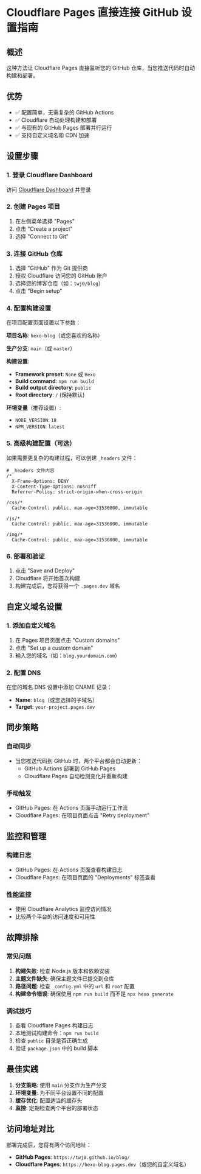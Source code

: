 # Cloudflare Pages 直接连接 GitHub 设置指南

## 概述
这种方法让 Cloudflare Pages 直接监听您的 GitHub 仓库，当您推送代码时自动构建和部署。

## 优势
- ✅ 配置简单，无需复杂的 GitHub Actions
- ✅ Cloudflare 自动处理构建和部署
- ✅ 与现有的 GitHub Pages 部署并行运行
- ✅ 支持自定义域名和 CDN 加速

## 设置步骤

### 1. 登录 Cloudflare Dashboard
访问 [Cloudflare Dashboard](https://dash.cloudflare.com/) 并登录

### 2. 创建 Pages 项目
1. 在左侧菜单选择 "Pages"
2. 点击 "Create a project"
3. 选择 "Connect to Git"

### 3. 连接 GitHub 仓库
1. 选择 "GitHub" 作为 Git 提供商
2. 授权 Cloudflare 访问您的 GitHub 账户
3. 选择您的博客仓库（如：`twj0/blog`）
4. 点击 "Begin setup"

### 4. 配置构建设置
在项目配置页面设置以下参数：

**项目名称**: `hexo-blog`（或您喜欢的名称）

**生产分支**: `main`（或 `master`）

**构建设置**:
- **Framework preset**: `None` 或 `Hexo`
- **Build command**: `npm run build`
- **Build output directory**: `public`
- **Root directory**: `/` (保持默认)

**环境变量**（推荐设置）:
- `NODE_VERSION`: `18`
- `NPM_VERSION`: `latest`

### 5. 高级构建配置（可选）

如果需要更复杂的构建过程，可以创建 `_headers` 文件：

```
# _headers 文件内容
/*
  X-Frame-Options: DENY
  X-Content-Type-Options: nosniff
  Referrer-Policy: strict-origin-when-cross-origin

/css/*
  Cache-Control: public, max-age=31536000, immutable

/js/*
  Cache-Control: public, max-age=31536000, immutable

/img/*
  Cache-Control: public, max-age=31536000, immutable
```

### 6. 部署和验证
1. 点击 "Save and Deploy"
2. Cloudflare 将开始首次构建
3. 构建完成后，您将获得一个 `.pages.dev` 域名

## 自定义域名设置

### 1. 添加自定义域名
1. 在 Pages 项目页面点击 "Custom domains"
2. 点击 "Set up a custom domain"
3. 输入您的域名（如：`blog.yourdomain.com`）

### 2. 配置 DNS
在您的域名 DNS 设置中添加 CNAME 记录：
- **Name**: `blog`（或您选择的子域名）
- **Target**: `your-project.pages.dev`

## 同步策略

### 自动同步
- 当您推送代码到 GitHub 时，两个平台都会自动更新：
  - GitHub Actions 部署到 GitHub Pages
  - Cloudflare Pages 自动检测变化并重新构建

### 手动触发
- GitHub Pages: 在 Actions 页面手动运行工作流
- Cloudflare Pages: 在项目页面点击 "Retry deployment"

## 监控和管理

### 构建日志
- GitHub Pages: 在 Actions 页面查看构建日志
- Cloudflare Pages: 在项目页面的 "Deployments" 标签查看

### 性能监控
- 使用 Cloudflare Analytics 监控访问情况
- 比较两个平台的访问速度和可用性

## 故障排除

### 常见问题
1. **构建失败**: 检查 Node.js 版本和依赖安装
2. **主题文件缺失**: 确保主题文件已提交到仓库
3. **路径问题**: 检查 `_config.yml` 中的 `url` 和 `root` 配置
4. **构建命令错误**: 确保使用 `npm run build` 而不是 `npx hexo generate`

### 调试技巧
1. 查看 Cloudflare Pages 构建日志
2. 本地测试构建命令：`npm run build`
3. 检查 `public` 目录是否正确生成
4. 验证 `package.json` 中的 build 脚本

## 最佳实践

1. **分支策略**: 使用 `main` 分支作为生产分支
2. **环境变量**: 为不同平台设置不同的配置
3. **缓存优化**: 配置适当的缓存头
4. **监控**: 定期检查两个平台的部署状态

## 访问地址对比

部署完成后，您将有两个访问地址：
- **GitHub Pages**: `https://twj0.github.io/blog/`
- **Cloudflare Pages**: `https://hexo-blog.pages.dev`（或您的自定义域名）
